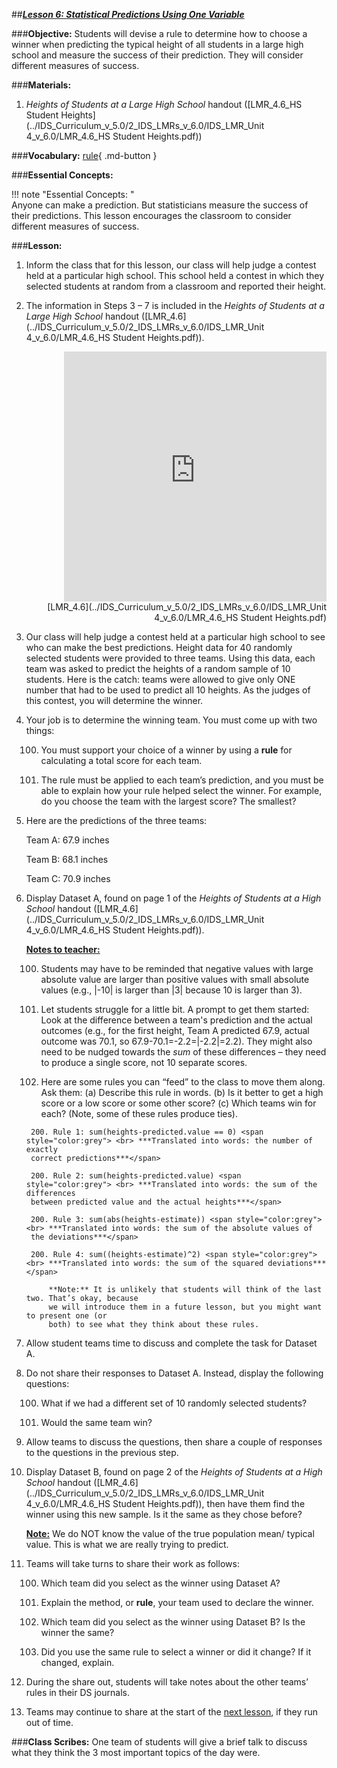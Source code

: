 ##***<u>Lesson 6: Statistical Predictions Using One Variable</u>***

###**Objective:**
Students will devise a rule to determine how to choose a winner when predicting the typical height of all
students in a large high school and measure the success of their prediction. They will consider different
measures of success.

###**Materials:**
1. *Heights of Students at a Large High School* handout ([LMR_4.6_HS Student Heights](../IDS_Curriculum_v_5.0/2_IDS_LMRs_v_6.0/IDS_LMR_Unit 4_v_6.0/LMR_4.6_HS Student Heights.pdf))

###**Vocabulary:**
[rule](../../vocabulary/unit4/#rule "a set way to calculate or solve a problem"){ .md-button }

###**Essential Concepts:**

!!! note "Essential Concepts: "  
    Anyone can make a prediction. But statisticians measure the success of their predictions.
    This lesson encourages the classroom to consider different measures of success.

###**Lesson:**
1. Inform the class that for this lesson, our class will help judge a contest held at a particular high
school. This school held a contest in which they selected students at random from a classroom
and reported their height.

2. The information in Steps 3 – 7 is included in the *Heights of Students at a Large High School*
handout ([LMR_4.6](../IDS_Curriculum_v_5.0/2_IDS_LMRs_v_6.0/IDS_LMR_Unit 4_v_6.0/LMR_4.6_HS Student Heights.pdf)).
    <div align="right"><iframe src="https://docs.google.com/viewerng/viewer?url=https://curriculum.idsucla.org/IDS_Curriculum_v_5.0/2_IDS_LMRs_v_6.0/IDS_LMR_Unit 4_v_6.0/LMR_4.6_HS Student Heights.pdf&embedded=true" style=" width:420px;height:400px;" frameborder="0"></iframe><br>[LMR_4.6](../IDS_Curriculum_v_5.0/2_IDS_LMRs_v_6.0/IDS_LMR_Unit 4_v_6.0/LMR_4.6_HS Student Heights.pdf)</div>

3. Our class will help judge a contest held at a particular high school to see who can make the best predictions. Height data for 40 randomly selected students were provided to three teams. Using this data, each team was asked to predict the heights of a random sample of 10 students. Here is the catch: teams were allowed to give only ONE number that had to be used to predict all 10 heights. As the judges of this contest, you will determine the winner.


4. Your job is to determine the winning team. You must come up with two things:

    100. You must support your choice of a winner by using a **rule** for calculating a total score for
    each team.
    
    100. The rule must be applied to each team’s prediction, and you must be able to explain how your rule helped select the winner. For example, do you choose the team with the largest score? The smallest?

6. Here are the predictions of the three teams:

    Team A: 67.9 inches

    Team B: 68.1 inches

    Team C: 70.9 inches

7. Display Dataset A, found on page 1 of the *Heights of Students at a High School* handout ([LMR_4.6](../IDS_Curriculum_v_5.0/2_IDS_LMRs_v_6.0/IDS_LMR_Unit 4_v_6.0/LMR_4.6_HS Student Heights.pdf)).

    **<u>Notes to teacher:</u>**

    100. Students may have to be reminded that negative values with large absolute value are
    larger than positive values with small absolute values (e.g., |-10| is larger than |3| because 10 is larger than 3).

    100. Let students struggle for a little bit. A prompt to get them started: Look at the difference
    between a team's prediction and the actual outcomes (e.g., for the first height, Team A
    predicted 67.9, actual outcome was 70.1, so 67.9-70.1=-2.2=|-2.2|=2.2). They might also need to be nudged
    towards the *sum* of these differences – they need to produce a single score, not 10
    separate scores.

    100. Here are some rules you can “feed” to the class to move them along. Ask them: (a)
    Describe this rule in words. (b) Is it better to get a high score or a low score or some
    other score? (c) Which teams win for each? (Note, some of these rules produce ties).
    
        200. Rule 1: sum(heights-predicted.value == 0) <span style="color:grey"> <br> ***Translated into words: the number of exactly
        correct predictions***</span>
        
        200. Rule 2: sum(heights-predicted.value) <span style="color:grey"> <br> ***Translated into words: the sum of the differences
        between predicted value and the actual heights***</span>
        
        200. Rule 3: sum(abs(heights-estimate)) <span style="color:grey"> <br> ***Translated into words: the sum of the absolute values of
        the deviations***</span>
    
        200. Rule 4: sum((heights-estimate)^2) <span style="color:grey"> <br> ***Translated into words: the sum of the squared deviations***</span>

            **Note:** It is unlikely that students will think of the last two. That’s okay, because
            we will introduce them in a future lesson, but you might want to present one (or
            both) to see what they think about these rules.

8. Allow student teams time to discuss and complete the task for Dataset A.

9. Do not share their responses to Dataset A. Instead, display the following questions:

    100. What if we had a different set of 10 randomly selected students?

    100. Would the same team win?

10. Allow teams to discuss the questions, then share a couple of responses to the questions in the
previous step.

11. Display Dataset B, found on page 2 of the *Heights of Students at a High School* handout ([LMR_4.6](../IDS_Curriculum_v_5.0/2_IDS_LMRs_v_6.0/IDS_LMR_Unit 4_v_6.0/LMR_4.6_HS Student Heights.pdf)),
then have them find the winner using this new sample. Is it the same as they chose before?

    **<U>Note:</u>** We do NOT know the value of the true population mean/ typical value. This is what we are
    really trying to predict.

12. Teams will take turns to share their work as follows:

    100. Which team did you select as the winner using Dataset A?

    100. Explain the method, or **rule**, your team used to declare the winner.

    100. Which team did you select as the winner using Dataset B? Is the winner the same?

    100. Did you use the same rule to select a winner or did it change? If it changed, explain.

13. During the share out, students will take notes about the other teams’ rules in their DS journals.

14. Teams may continue to share at the start of the [next lesson](lesson7.md), if they run out of time.

###**Class Scribes:**
One team of students will give a brief talk to discuss what they think the 3 most important topics of the
day were.